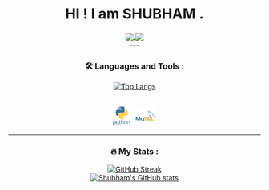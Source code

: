 <h1 align="center">HI ! I am SHUBHAM .</h1>

<div id="badges" align='center'>
  <a href="https://www.linkedin.com/in/shubham3279/">
  <img src = "https://img.shields.io/badge/LinkedIn-white?logo=linkedin&logoColor=black&style=for-the-badge" align="center">
  </a>
  <a href="https://www.kaggle.com/shubham3279">
  <img src = "https://img.shields.io/badge/Kaggle-white?logo=kaggle&logoColor=black&style=for-the-badge" align="center">
  </a>  
<div>
---
  
  ### :hammer_and_wrench: Languages  and Tools :
  [![Top Langs](https://github-readme-stats.vercel.app/api/top-langs/?username=shubham3279&layout=compact&theme=vision-friendly-dark)](https://github.com/shubham3279/github-readme-stats)
  <br>
  <br>
  <div>
    <img src="https://github.com/devicons/devicon/blob/master/icons/python/python-original-wordmark.svg" title="Python" alt="Python" width="40" height="40"/>&nbsp;
    <img src="https://github.com/devicons/devicon/blob/master/icons/mysql/mysql-original-wordmark.svg" title="MySQL" alt="MySQL" width="40" height="40"/>&nbsp;
  </div>
  
 
  
---
  ### :fire: My Stats :
  [![GitHub Streak](http://github-readme-streak-stats.herokuapp.com?user=shubham3279&theme=blueberry&hide_border=true&date_format=M%20j%5B%2C%20Y%5D)](https://git.io/streak-stats)
  <br>
  [![Shubham's GitHub stats](https://github-readme-stats.vercel.app/api?username=shubham3279)](https://github.com/shubham3279/github-readme-stats)
  
  


  
  
